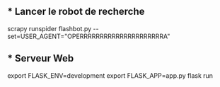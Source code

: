 
## * Lancer le robot de recherche

scrapy runspider flashbot.py --set=USER_AGENT="OPERRRRRRRRRRRRRRRRRRRRRA"

## * Serveur Web

export FLASK_ENV=development
export FLASK_APP=app.py
flask run

